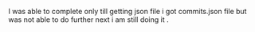 I was able to complete only till getting json file i got commits.json file but was not able to do further next i am still doing it .

